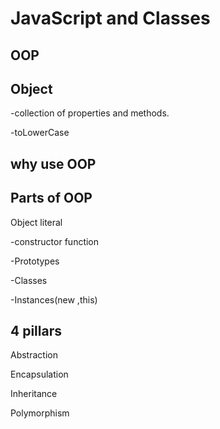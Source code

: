 # JavaScript and Classes

## OOP

## Object
-collection of properties and methods.


-toLowerCase


## why use OOP

## Parts of OOP
Object literal

-constructor function

-Prototypes

-Classes

-Instances(new ,this)

## 4 pillars
Abstraction

Encapsulation

Inheritance

Polymorphism